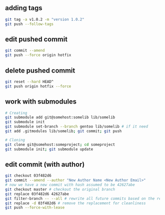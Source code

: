 adding tags
-----------
```sh
git tag -a v1.0.2 -m "version 1.0.2"
git push --follow-tags
```

edit pushed commit
------------------
```sh
git commit --amend
git push --force origin hotfix
```

delete pushed commit
--------------------
```sh
git reset --hard HEAD^
git push origin hotfix --force
```

work with submodules
--------------------
```sh
# Creating
git submodule add git@somehost:somelib lib/somelib
git submodule init
git submodule set-branch --branch gentoo lib/somelib # if it need
git add .gitmodules lib/somelib; git commit; git push

# Cloning
git clone git@somehost:someproject; cd someproject
git submodule init; git submodule update
```
[1]: https://chrisjean.com/git-submodules-adding-using-removing-and-updating/

edit commit (with author)
-------------------------
```sh
git checkout 03f482d6
git commit --amend --author "New Author Name <New Author Email>"
# now we have a new commit with hash assumed to be 42627abe
git checkout master # checkout the original branch
git replace 03f482d6 42627abe
git filter-branch -- --all # rewrite all future commits based on the replacement
git replace -d 03f482d6 # remove the replacement for cleanliness
git push --force-with-lease
```
